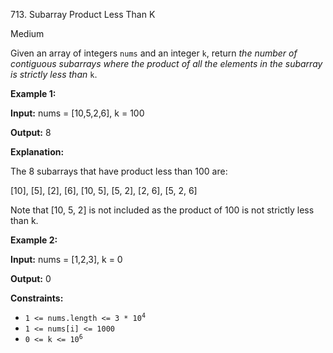 713\. Subarray Product Less Than K

Medium

Given an array of integers `nums` and an integer `k`, return _the number of contiguous subarrays where the product of all the elements in the subarray is strictly less than_ `k`.

**Example 1:**

**Input:** nums = [10,5,2,6], k = 100

**Output:** 8

**Explanation:** 

The 8 subarrays that have product less than 100 are: 

[10], [5], [2], [6], [10, 5], [5, 2], [2, 6], [5, 2, 6] 

Note that [10, 5, 2] is not included as the product of 100 is not strictly less than k.

**Example 2:**

**Input:** nums = [1,2,3], k = 0

**Output:** 0

**Constraints:**

*   <code>1 <= nums.length <= 3 * 10<sup>4</sup></code>
*   `1 <= nums[i] <= 1000`
*   <code>0 <= k <= 10<sup>6</sup></code>
